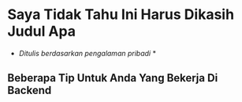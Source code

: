# Saya Tidak Tahu Ini Harus Dikasih Judul Apa
* *Ditulis berdasarkan pengalaman pribadi* *

## Beberapa Tip Untuk Anda Yang Bekerja Di Backend
